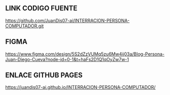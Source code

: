 ## LINK CODIGO FUENTE
https://github.com/JuanDis07-ai/INTERRACION-PERSONA-COMPUTADOR.git

## FIGMA
https://www.figma.com/design/5S2dZzVUMq5zu6Mw4ij03a/Blog-Persona-Juan-Diego-Cueva?node-id=0-1&t=haFs2D1Q1qOyZw7w-1

## ENLACE GITHUB PAGES
https://juandis07-ai.github.io/INTERRACION-PERSONA-COMPUTADOR/

